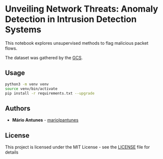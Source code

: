 # Unveiling Network Threats: Anomaly Detection in Intrusion Detection Systems 


This notebook explores unsupervised methods to flag malicious packet flows.

The dataset was gathered by the [GCS](https://www.ua.pt/pt/ciberseguranca/sobre-gcs).

## Usage

```bash
python3 -m venv venv
source venv/bin/activate
pip install -r requirements.txt --upgrade
```

## Authors

* **Mário Antunes** - [mariolpantunes](https://github.com/mariolpantunes)

## License

This project is licensed under the MIT License - see the [LICENSE](LICENSE) file for details